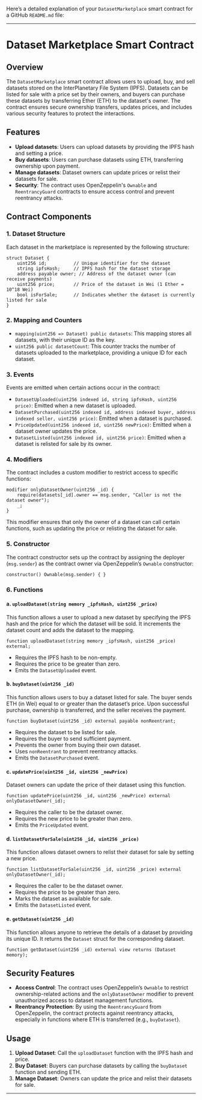 Here’s a detailed explanation of your `DatasetMarketplace` smart contract for a GitHub `README.md` file:

---

# Dataset Marketplace Smart Contract

## Overview
The `DatasetMarketplace` smart contract allows users to upload, buy, and sell datasets stored on the InterPlanetary File System (IPFS). Datasets can be listed for sale with a price set by their owners, and buyers can purchase these datasets by transferring Ether (ETH) to the dataset's owner. The contract ensures secure ownership transfers, updates prices, and includes various security features to protect the interactions.

## Features
- **Upload datasets**: Users can upload datasets by providing the IPFS hash and setting a price.
- **Buy datasets**: Users can purchase datasets using ETH, transferring ownership upon payment.
- **Manage datasets**: Dataset owners can update prices or relist their datasets for sale.
- **Security**: The contract uses OpenZeppelin's `Ownable` and `ReentrancyGuard` contracts to ensure access control and prevent reentrancy attacks.

## Contract Components

### 1. **Dataset Structure**
Each dataset in the marketplace is represented by the following structure:
```solidity
struct Dataset {
    uint256 id;          // Unique identifier for the dataset
    string ipfsHash;     // IPFS hash for the dataset storage
    address payable owner; // Address of the dataset owner (can receive payments)
    uint256 price;       // Price of the dataset in Wei (1 Ether = 10^18 Wei)
    bool isForSale;      // Indicates whether the dataset is currently listed for sale
}
```

### 2. **Mapping and Counters**
- `mapping(uint256 => Dataset) public datasets`: This mapping stores all datasets, with their unique ID as the key.
- `uint256 public datasetCount`: This counter tracks the number of datasets uploaded to the marketplace, providing a unique ID for each dataset.

### 3. **Events**
Events are emitted when certain actions occur in the contract:
- `DatasetUploaded(uint256 indexed id, string ipfsHash, uint256 price)`: Emitted when a new dataset is uploaded.
- `DatasetPurchased(uint256 indexed id, address indexed buyer, address indexed seller, uint256 price)`: Emitted when a dataset is purchased.
- `PriceUpdated(uint256 indexed id, uint256 newPrice)`: Emitted when a dataset owner updates the price.
- `DatasetListed(uint256 indexed id, uint256 price)`: Emitted when a dataset is relisted for sale by its owner.

### 4. **Modifiers**
The contract includes a custom modifier to restrict access to specific functions:
```solidity
modifier onlyDatasetOwner(uint256 _id) {
    require(datasets[_id].owner == msg.sender, "Caller is not the dataset owner");
    _;
}
```
This modifier ensures that only the owner of a dataset can call certain functions, such as updating the price or relisting the dataset for sale.

### 5. **Constructor**
The contract constructor sets up the contract by assigning the deployer (`msg.sender`) as the contract owner via OpenZeppelin’s `Ownable` constructor:
```solidity
constructor() Ownable(msg.sender) { }
```

### 6. **Functions**

#### a. `uploadDataset(string memory _ipfsHash, uint256 _price)`
This function allows a user to upload a new dataset by specifying the IPFS hash and the price for which the dataset will be sold. It increments the dataset count and adds the dataset to the mapping.
```solidity
function uploadDataset(string memory _ipfsHash, uint256 _price) external;
```
- Requires the IPFS hash to be non-empty.
- Requires the price to be greater than zero.
- Emits the `DatasetUploaded` event.

#### b. `buyDataset(uint256 _id)`
This function allows users to buy a dataset listed for sale. The buyer sends ETH (in Wei) equal to or greater than the dataset’s price. Upon successful purchase, ownership is transferred, and the seller receives the payment.
```solidity
function buyDataset(uint256 _id) external payable nonReentrant;
```
- Requires the dataset to be listed for sale.
- Requires the buyer to send sufficient payment.
- Prevents the owner from buying their own dataset.
- Uses `nonReentrant` to prevent reentrancy attacks.
- Emits the `DatasetPurchased` event.

#### c. `updatePrice(uint256 _id, uint256 _newPrice)`
Dataset owners can update the price of their dataset using this function.
```solidity
function updatePrice(uint256 _id, uint256 _newPrice) external onlyDatasetOwner(_id);
```
- Requires the caller to be the dataset owner.
- Requires the new price to be greater than zero.
- Emits the `PriceUpdated` event.

#### d. `listDatasetForSale(uint256 _id, uint256 _price)`
This function allows dataset owners to relist their dataset for sale by setting a new price.
```solidity
function listDatasetForSale(uint256 _id, uint256 _price) external onlyDatasetOwner(_id);
```
- Requires the caller to be the dataset owner.
- Requires the price to be greater than zero.
- Marks the dataset as available for sale.
- Emits the `DatasetListed` event.

#### e. `getDataset(uint256 _id)`
This function allows anyone to retrieve the details of a dataset by providing its unique ID. It returns the `Dataset` struct for the corresponding dataset.
```solidity
function getDataset(uint256 _id) external view returns (Dataset memory);
```

## Security Features
- **Access Control**: The contract uses OpenZeppelin’s `Ownable` to restrict ownership-related actions and the `onlyDatasetOwner` modifier to prevent unauthorized access to dataset management functions.
- **Reentrancy Protection**: By using the `ReentrancyGuard` from OpenZeppelin, the contract protects against reentrancy attacks, especially in functions where ETH is transferred (e.g., `buyDataset`).
  
## Usage
1. **Upload Dataset**: Call the `uploadDataset` function with the IPFS hash and price.
2. **Buy Dataset**: Buyers can purchase datasets by calling the `buyDataset` function and sending ETH.
3. **Manage Dataset**: Owners can update the price and relist their datasets for sale.


--- 

